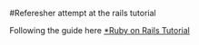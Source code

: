 #Referesher attempt at the rails tutorial 

Following the guide here [*Ruby on Rails Tutorial](http://railstutorial.org/)

